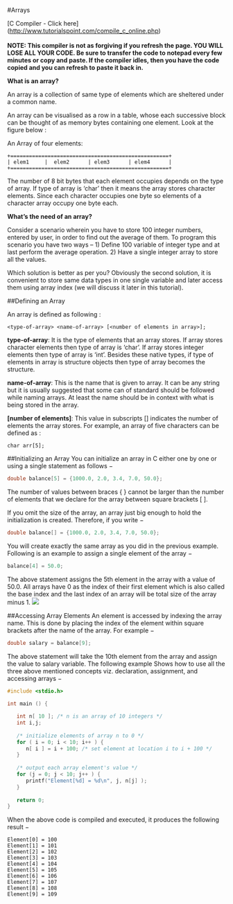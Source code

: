 #Arrays

[C Compiler - Click here] (http://www.tutorialspoint.com/compile_c_online.php)<br><br>
__NOTE: This compiler is not as forgiving if you refresh the page. YOU WILL LOSE ALL YOUR CODE. Be sure to transfer the code to notepad every few minutes or copy and paste. If the compiler idles, then you have the code copied and you can refresh to paste it back in.__

__What is an array?__

An array is a collection of same type of elements which are sheltered under a common name.

An array can be visualised as a row in a table, whose each successive block can be thought of as memory bytes containing one element. Look at the figure below :

An Array of four elements:
```
+===================================================+
| elem1     |  elem2      | elem3      | elem4      |
+===================================================+
```
The number of 8 bit bytes that each element occupies depends on the type of array. If type of array is ‘char’ then it means the array stores character elements. Since each character occupies one byte so elements of a character array occupy one byte each.

__What’s the need of an array?__

Consider a scenario wherein you have to store 100 integer numbers, entered by user, in order to find out the average of them. To program this scenario you have two ways – 1) Define 100 variable of integer type and at last perform the average operation. 2) Have a single integer array to store all the values.

Which solution is better as per you? Obviously the second solution, it is convenient to store same data types in one single variable and later access them using array index (we will discuss it later in this tutorial).

##Defining an Array

An array is defined as following :
```
<type-of-array> <name-of-array> [<number of elements in array>];
```

__type-of-array__: It is the type of elements that an array stores. If array stores character elements then type of array is ‘char’. If array stores integer elements then type of array is ‘int’. Besides these native types, if type of elements in array is structure objects then type of array becomes the structure.

__name-of-array__: This is the name that is given to array. It can be any string but it is usually suggested that some can of standard should be followed while naming arrays. At least the name should be in context with what is being stored in the array.

__[number of elements]__: This value in subscripts [] indicates the number of elements the array stores.
For example, an array of five characters can be defined as :
```
char arr[5];
```

##Initializing an Array
You can initialize an array in C either one by one or using a single statement as follows −
```c
double balance[5] = {1000.0, 2.0, 3.4, 7.0, 50.0};
```
The number of values between braces { } cannot be larger than the number of elements that we declare for the array between square brackets [ ].

If you omit the size of the array, an array just big enough to hold the initialization is created. Therefore, if you write −
```c
double balance[] = {1000.0, 2.0, 3.4, 7.0, 50.0};
```
You will create exactly the same array as you did in the previous example. Following is an example to assign a single element of the array −
```c
balance[4] = 50.0;
```
The above statement assigns the 5th element in the array with a value of 50.0. All arrays have 0 as the index of their first element which is also called the base index and the last index of an array will be total size of the array minus 1. 
<img src = "http://www.tutorialspoint.com/cprogramming/images/array_presentation.jpg">

##Accessing Array Elements
An element is accessed by indexing the array name. This is done by placing the index of the element within square brackets after the name of the array. For example −
```c
double salary = balance[9];
```
The above statement will take the 10th element from the array and assign the value to salary variable. The following example Shows how to use all the three above mentioned concepts viz. declaration, assignment, and accessing arrays −
```c
#include <stdio.h>
 
int main () {

   int n[ 10 ]; /* n is an array of 10 integers */
   int i,j;
 
   /* initialize elements of array n to 0 */         
   for ( i = 0; i < 10; i++ ) {
      n[ i ] = i + 100; /* set element at location i to i + 100 */
   }
   
   /* output each array element's value */
   for (j = 0; j < 10; j++ ) {
      printf("Element[%d] = %d\n", j, n[j] );
   }
 
   return 0;
}
```
When the above code is compiled and executed, it produces the following result −
```
Element[0] = 100
Element[1] = 101
Element[2] = 102
Element[3] = 103
Element[4] = 104
Element[5] = 105
Element[6] = 106
Element[7] = 107
Element[8] = 108
Element[9] = 109
```
